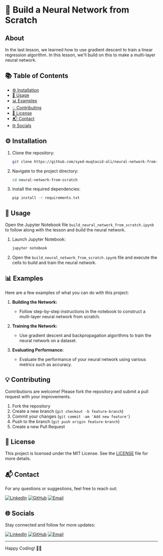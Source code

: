 # 🤖 Build a Neural Network from Scratch

## About
In the last lesson, we learned how to use gradient descent to train a linear regression algorithm. In this lesson, we'll build on this to make a multi-layer neural network.

## 📚 Table of Contents
- [⚙️ Installation](#installation)
- [🚀 Usage](#usage)
- [📊 Examples](#examples)
- [💡 Contributing](#contributing)
- [📜 License](#license)
- [📬 Contact](#contact)
- [🌐 Socials](#socials)

## ⚙️ Installation

1. Clone the repository:
    ```sh
    git clone https://github.com/syed-muqtasid-ali/neural-network-from-scratch.git
    ```
2. Navigate to the project directory:
    ```sh
    cd neural-network-from-scratch
    ```
3. Install the required dependencies:
    ```sh
    pip install -r requirements.txt
    ```

## 🚀 Usage

Open the Jupyter Notebook file `build_neural_network_from_scratch.ipynb` to follow along with the lesson and build the neural network.

1. Launch Jupyter Notebook:
    ```sh
    jupyter notebook
    ```
2. Open the `build_neural_network_from_scratch.ipynb` file and execute the cells to build and train the neural network.

## 📊 Examples

Here are a few examples of what you can do with this project:

1. **Building the Network:**
    - Follow step-by-step instructions in the notebook to construct a multi-layer neural network from scratch.

2. **Training the Network:**
    - Use gradient descent and backpropagation algorithms to train the neural network on a dataset.

3. **Evaluating Performance:**
    - Evaluate the performance of your neural network using various metrics such as accuracy.

## 💡 Contributing

Contributions are welcome! Please fork the repository and submit a pull request with your improvements.

1. Fork the repository
2. Create a new branch (`git checkout -b feature-branch`)
3. Commit your changes (`git commit -am 'Add new feature'`)
4. Push to the branch (`git push origin feature-branch`)
5. Create a new Pull Request

## 📜 License

This project is licensed under the MIT License. See the [LICENSE](LICENSE) file for more details.

## 📬 Contact

For any questions or suggestions, feel free to reach out:

[![LinkedIn](https://img.shields.io/badge/LinkedIn-Profile-blue)](https://www.linkedin.com/in/syed-muqtasid-ali-91a0a623a/)
[![GitHub](https://img.shields.io/badge/GitHub-Profile-lightgrey)](https://github.com/SyedMuqtasidAli)
[![Email](https://img.shields.io/badge/Email-D14836?style=flat-square&logo=gmail&logoColor=white)](mailto:muqtasid5266@gmail.com)

## 🌐 Socials

Stay connected and follow for more updates:

[![LinkedIn](https://img.shields.io/badge/LinkedIn-Profile-blue)](https://www.linkedin.com/in/syed-muqtasid-ali-91a0a623a/)
[![GitHub](https://img.shields.io/badge/GitHub-Profile-lightgrey)](https://github.com/SyedMuqtasidAli)
[![Email](https://img.shields.io/badge/Email-D14836?style=flat-square&logo=gmail&logoColor=white)](mailto:muqtasid5266@gmail.com)

---

Happy Coding! 🎉🚀
